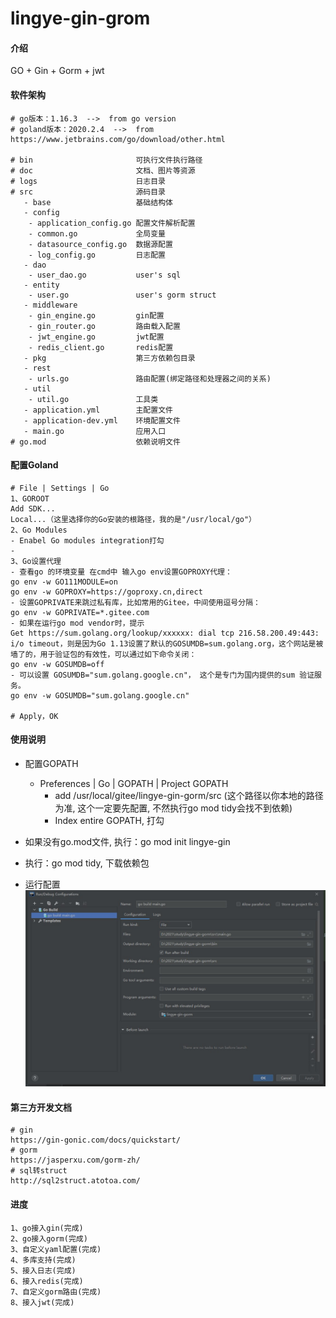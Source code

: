 # lingye-gin-grom

#### 介绍
GO + Gin + Gorm + jwt

#### 软件架构
```text
# go版本：1.16.3  -->  from go version
# goland版本：2020.2.4  -->  from https://www.jetbrains.com/go/download/other.html

# bin                       可执行文件执行路径
# doc                       文档、图片等资源
# logs                      日志目录
# src                       源码目录
   - base                   基础结构体
   - config                 
    - application_config.go 配置文件解析配置
    - common.go             全局变量
    - datasource_config.go  数据源配置
    - log_config.go         日志配置
   - dao                    
    - user_dao.go           user's sql
   - entity
    - user.go               user's gorm struct
   - middleware             
    - gin_engine.go         gin配置
    - gin_router.go         路由载入配置
    - jwt_engine.go         jwt配置
    - redis_client.go       redis配置
   - pkg                    第三方依赖包目录
   - rest                   
    - urls.go               路由配置(绑定路径和处理器之间的关系)
   - util
    - util.go               工具类
   - application.yml        主配置文件
   - application-dev.yml    环境配置文件   
   - main.go                应用入口
# go.mod                    依赖说明文件
```

#### 配置Goland
```text
# File | Settings | Go
1、GOROOT
Add SDK...
Local...（这里选择你的Go安装的根路径，我的是"/usr/local/go"）
2、Go Modules
- Enabel Go modules integration打勾
- 
3、Go设置代理
- 查看go 的环境变量 在cmd中 输入go env设置GOPROXY代理：
go env -w GO111MODULE=on
go env -w GOPROXY=https://goproxy.cn,direct
- 设置GOPRIVATE来跳过私有库，比如常用的Gitee，中间使用逗号分隔：
go env -w GOPRIVATE=*.gitee.com
- 如果在运行go mod vendor时，提示Get https://sum.golang.org/lookup/xxxxxx: dial tcp 216.58.200.49:443: i/o timeout，则是因为Go 1.13设置了默认的GOSUMDB=sum.golang.org，这个网站是被墙了的，用于验证包的有效性，可以通过如下命令关闭：
go env -w GOSUMDB=off
- 可以设置 GOSUMDB="sum.golang.google.cn"， 这个是专门为国内提供的sum 验证服务。
go env -w GOSUMDB="sum.golang.google.cn"

# Apply，OK
```

#### 使用说明
- 配置GOPATH
  - Preferences | Go | GOPATH | Project GOPATH
    - add /usr/local/gitee/lingye-gin-gorm/src (这个路径以你本地的路径为准, 这个一定要先配置, 不然执行go mod tidy会找不到依赖)
    - Index entire GOPATH, 打勾
    
- 如果没有go.mod文件, 执行：go mod init lingye-gin
- 执行：go mod tidy, 下载依赖包
- 运行配置
![avatar](./doc/images/build_config.jpg)

#### 第三方开发文档
```
# gin
https://gin-gonic.com/docs/quickstart/
# gorm
https://jasperxu.com/gorm-zh/
# sql转struct
http://sql2struct.atotoa.com/
```

#### 进度
```text
1、go接入gin(完成)
2、go接入gorm(完成)
3、自定义yaml配置(完成)
4、多库支持(完成)
5、接入日志(完成)
6、接入redis(完成)
7、自定义gorm路由(完成)
8、接入jwt(完成)
```